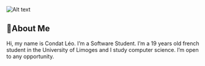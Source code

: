 ![Alt text](https://cdn.discordapp.com/attachments/763090246912704512/1183703212272930877/image.png?ex=65894c85&is=6576d785&hm=71e3a47612ec0121662cbd293786a991134a112757eaea4acbe18877f45c9fe1&)

## 👀About Me
Hi, my name is Condat Léo. I’m a Software Student.
I’m a 19 years old french student in the University of Limoges and I study computer science. l’m open to any opportunity.

<!--
**leocdt/leocdt** is a ✨ _special_ ✨ repository because its `README.md` (this file) appears on your GitHub profile.

Here are some ideas to get you started:

- 🔭 I’m currently working on ...
- 🌱 I’m currently learning ...
- 👯 I’m looking to collaborate on ...
- 🤔 I’m looking for help with ...
- 💬 Ask me about ...
- 📫 How to reach me: ...
- 😄 Pronouns: ...
- ⚡ Fun fact: ...
-->
